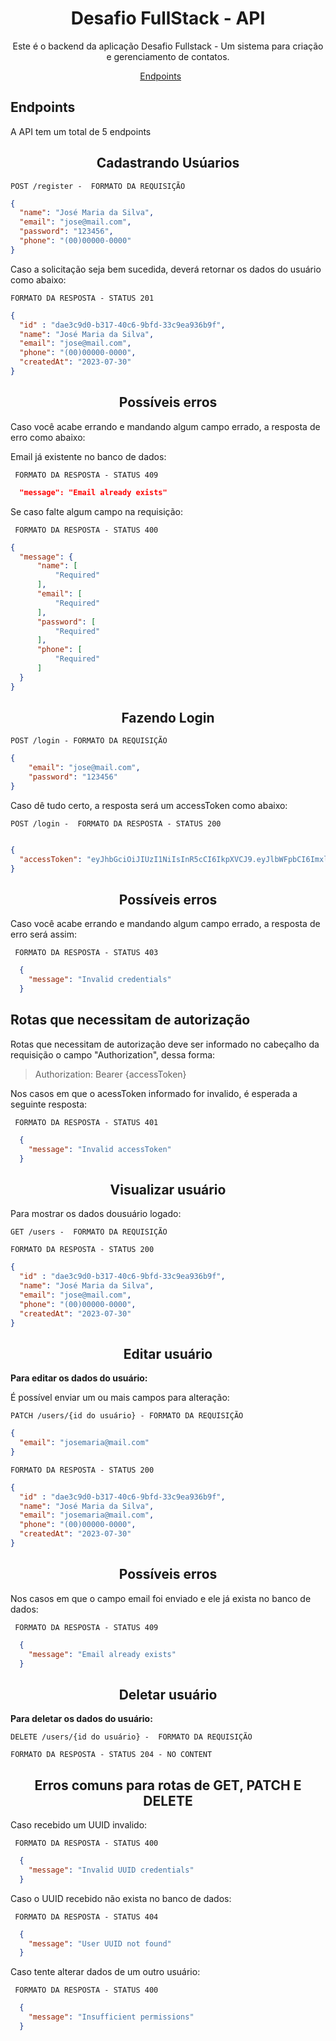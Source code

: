 
<h1 align="center">Desafio FullStack - API</h1>

<p align="center">Este é o backend da aplicação Desafio Fullstack - Um sistema para criação e gerenciamento de contatos.</p>


<p align="center">
  <a href="#endpoints">Endpoints</a>&nbsp;&nbsp;&nbsp;&nbsp;&nbsp;&nbsp;
</p>


## **Endpoints**


A API tem um total de 5 endpoints

<h2 align ='center'> Cadastrando Usúarios </h2>

`POST /register -  FORMATO DA REQUISIÇÃO`
```json
{
  "name": "José Maria da Silva",
  "email": "jose@mail.com",
  "password": "123456",
  "phone": "(00)00000-0000"
}
```

Caso a solicitação seja bem sucedida, deverá retornar os dados do usuário como abaixo:


`FORMATO DA RESPOSTA - STATUS 201`
```json
{
  "id" : "dae3c9d0-b317-40c6-9bfd-33c9ea936b9f",
  "name": "José Maria da Silva",
  "email": "jose@mail.com",
  "phone": "(00)00000-0000",
  "createdAt": "2023-07-30"
}
```

<h2 align ='center'> Possíveis erros </h2>

Caso você acabe errando e mandando algum campo errado, a resposta de erro como abaixo:

Email já existente no banco de dados:

`` FORMATO DA RESPOSTA - STATUS 409``
```json
  "message": "Email already exists"
```

Se caso falte algum campo na requisição:


`` FORMATO DA RESPOSTA - STATUS 400``
```json
{
  "message": {
      "name": [
          "Required"
      ],
      "email": [
          "Required"
      ],
      "password": [
          "Required"
      ],
      "phone": [
          "Required"
      ]
  }
}
```

<h2 align ='center'> Fazendo Login </h2>

`POST /login - FORMATO DA REQUISIÇÃO`
```json
{
	"email": "jose@mail.com",
	"password": "123456"
}
```

Caso dê tudo certo, a resposta será um accessToken como abaixo:

`POST /login -  FORMATO DA RESPOSTA - STATUS 200`
```json

{
  "accessToken": "eyJhbGciOiJIUzI1NiIsInR5cCI6IkpXVCJ9.eyJlbWFpbCI6ImxlYW5kcm9AbWFpbC5jb20iLCJpYXQiOjE2NzI5NDQzNTgsImV4cCI6MTY3Mjk0Nzk1OCwic3ViIjoiMSJ9.mpyzyIRuzotMOukNfYMtF70GPwUOPT-40eoURuMaKrQ"
}
```

<h2 align ='center'> Possíveis erros </h2>

Caso você acabe errando e mandando algum campo errado, a resposta de erro será assim:


`` FORMATO DA RESPOSTA - STATUS 403``
```json
  {
    "message": "Invalid credentials"
  }
```


## Rotas que necessitam de autorização

Rotas que necessitam de autorização deve ser informado no cabeçalho da requisição o campo "Authorization", dessa forma:

> Authorization: Bearer {accessToken}

Nos casos em que o acessToken informado for invalido, é esperada a seguinte resposta:

`` FORMATO DA RESPOSTA - STATUS 401``
```json
  {
    "message": "Invalid accessToken"
  }
```


<h2 align ='center'> Visualizar usuário</h2>

Para mostrar os dados dousuário logado: 

`GET /users -  FORMATO DA REQUISIÇÃO`

`FORMATO DA RESPOSTA - STATUS 200`

```json
{
  "id" : "dae3c9d0-b317-40c6-9bfd-33c9ea936b9f",
  "name": "José Maria da Silva",
  "email": "jose@mail.com",
  "phone": "(00)00000-0000",
  "createdAt": "2023-07-30"
}
```

<h2 align ='center'> Editar usuário</h2>

<b>Para editar os dados do usuário:</b>

É possível enviar um ou mais campos para alteração:

`PATCH /users/{id do usuário} - FORMATO DA REQUISIÇÃO`
```json
{
  "email": "josemaria@mail.com"
}
```

`FORMATO DA RESPOSTA - STATUS 200`

```json
{
  "id" : "dae3c9d0-b317-40c6-9bfd-33c9ea936b9f",
  "name": "José Maria da Silva",
  "email": "josemaria@mail.com",
  "phone": "(00)00000-0000",
  "createdAt": "2023-07-30"
}
```

<h2 align ='center'> Possíveis erros </h2>

Nos casos em que o campo email foi enviado e ele já exista no banco de dados:

`` FORMATO DA RESPOSTA - STATUS 409``
```json
  {
    "message": "Email already exists"
  }
```

<h2 align ='center'> Deletar usuário</h2>

<b>Para deletar os dados do usuário:</b>

`DELETE /users/{id do usuário} -  FORMATO DA REQUISIÇÃO`

`FORMATO DA RESPOSTA - STATUS 204 - NO CONTENT`


<h2 align ='center'> Erros comuns para rotas de GET, PATCH E DELETE</h2>

Caso recebido um UUID invalido:

`` FORMATO DA RESPOSTA - STATUS 400``
```json
  {
    "message": "Invalid UUID credentials"
  }
```

Caso o UUID recebido não exista no banco de dados:

`` FORMATO DA RESPOSTA - STATUS 404``
```json
  {
    "message": "User UUID not found"
  }
```

Caso tente alterar dados de um outro usuário:

`` FORMATO DA RESPOSTA - STATUS 400``
```json
  {
    "message": "Insufficient permissions"
  }
```

